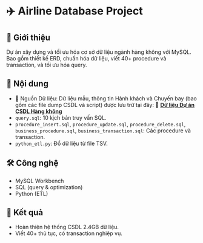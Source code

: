 # ✈️ Airline Database Project

## 📌 Giới thiệu
Dự án xây dựng và tối ưu hóa cơ sở dữ liệu ngành hàng không với MySQL.  
Bao gồm thiết kế ERD, chuẩn hóa dữ liệu, viết 40+ procedure và transaction, và tối ưu hóa query.

## 📂 Nội dung
- 📂 Nguồn Dữ liệu: Dữ liệu mẫu, thông tin Hành khách và Chuyến bay (bao gồm các file dump CSDL và script) được lưu trữ tại đây:
🔗 **[Dữ liệu Dự án CSDL Hàng không](https://drive.google.com/file/d/16-y1M0CBXh6OREVB2U4GxO63ipRMxqo4/view?usp=sharing)**
- `query.sql`: 10 kịch bản truy vấn SQL.
- `procedure_insert.sql`, `procedure_update.sql`, `procedure_delete.sql`, `business_procedure.sql`, `business_transaction.sql`: Các procedure và transaction.
- `python_etl.py`: Đổ dữ liệu từ file TSV.
  

## 🛠️ Công nghệ
- MySQL Workbench
- SQL (query & optimization)
- Python (ETL)

## 🚀 Kết quả
- Hoàn thiện hệ thống CSDL 2.4GB dữ liệu.
- Viết 40+ thủ tục, có transaction nghiệp vụ.

